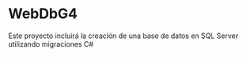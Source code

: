 # WebDbG4

Este proyecto incluirá la creación de una base de datos en SQL Server utilizando migraciones C#
